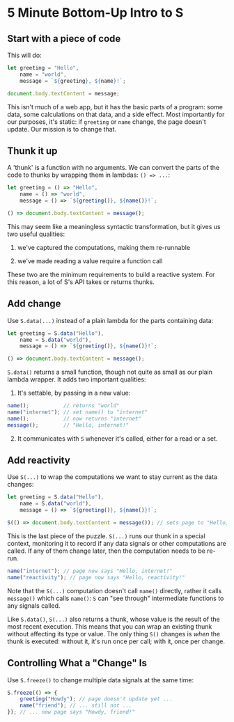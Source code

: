 # 5 Minute Bottom-Up Intro to S

## Start with a piece of code  

This will do:

```javascript
let greeting = "Hello",
    name = "world",
    message = `${greeting}, ${name}!`;

document.body.textContent = message;
```

This isn't much of a web app, but it has the basic parts of a program: some data, some calculations on that data, and a side effect.  Most importantly for our purposes, it's static: if `greeting` or `name` change, the page doesn't update.  Our mission is to change that.

## Thunk it up

A 'thunk' is a function with no arguments.  We can convert the parts of the code to thunks by wrapping them in lambdas: `() => ...`:

```javascript
let greeting = () => "Hello",
    name = () => "world",
    message = () => `${greeting()}, ${name()}!`;

() => document.body.textContent = message();
```

This may seem like a meaningless syntactic transformation, but it gives us two useful qualities: 

1. we've captured the computations, making them re-runnable

2. we've made reading a value require a function call

These two are the minimum requirements to build a reactive system.  For this reason, a lot of S's API takes or returns thunks.

## Add change

Use `S.data(...)` instead of a plain lambda for the parts containing data:

```javascript
let greeting = S.data("Hello"),
    name = S.data("world"),
    message = () => `${greeting()}, ${name()}!`;

() => document.body.textContent = message();
```

`S.data()` returns a small function, though not quite as small as our plain lambda wrapper.  It adds two important qualities:

1. It's settable, by passing in a new value: 

```javascript
name();           // returns "world"
name("internet"); // set name() to "internet"
name();           // now returns "internet"
message();        // "Hello, internet!"
```
2. It communicates with `S` whenever it's called, either for a read or a set.

## Add reactivity

Use `S(...)` to wrap the computations we want to stay current as the data changes:

```javascript
let greeting = S.data("Hello"),
    name = S.data("world"),
    message = () => `${greeting()}, ${name()}!`;

S(() => document.body.textContent = message()); // sets page to "Hello, world!"
```

This is the last piece of the puzzle.  `S(...)` runs our thunk in a special context, monitoring it to record if any data signals or other computations are called.  If any of them change later, then the computation needs to be re-run.

```javascript
name("internet"); // page now says "Hello, internet!"
name("reactivity"); // page now says "Hello, reactivity!"
```

Note that the `S(...)` computation doesn't call `name()` directly, rather it calls `message()` which calls `name()`: `S` can "see through" intermediate functions to any signals called.

Like `S.data()`, `S(...)` also returns a thunk, whose value is the result of the most recent execution.  This means that you can wrap an existing thunk without affecting its type or value.  The only thing `S()` changes is *when* the thunk is executed: without it, it's run once per call; with it, once per change.

## Controlling What a "Change" Is

Use `S.freeze()` to change multiple data signals at the same time:

```javascript
S.freeze(() => {
    greeting("Howdy"); // page doesn't update yet ...
    name("friend"); // ... still not ...
}); // ... now page says "Howdy, friend!"
```
